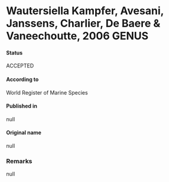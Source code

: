 # Wautersiella Kampfer, Avesani, Janssens, Charlier, De Baere & Vaneechoutte, 2006 GENUS

#### Status
ACCEPTED

#### According to
World Register of Marine Species

#### Published in
null

#### Original name
null

### Remarks
null